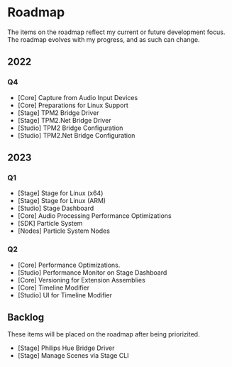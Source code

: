 # Roadmap
The items on the roadmap reflect my current or future development focus. The roadmap evolves with my progress, and as such can change. 

## 2022
### Q4

- [Core] Capture from Audio Input Devices
- [Core] Preparations for Linux Support
- [Stage] TPM2 Bridge Driver
- [Stage] TPM2.Net Bridge Driver
- [Studio] TPM2 Bridge Configuration
- [Studio] TPM2.Net Bridge Configuration

## 2023
### Q1

- [Stage] Stage for Linux (x64)
- [Stage] Stage for Linux (ARM)
- [Studio] Stage Dashboard
- [Core] Audio Processing Performance Optimizations
- [SDK] Particle System
- [Nodes] Particle System Nodes

### Q2
- [Core] Performance Optimizations. 
- [Studio] Performance Monitor on Stage Dashboard
- [Core] Versioning for Extension Assemblies
- [Core] Timeline Modifier
- [Studio] UI for Timeline Modifier

## Backlog
These items will be placed on the roadmap after being priorizited. 

- [Stage] Philips Hue Bridge Driver
- [Stage] Manage Scenes via Stage CLI
